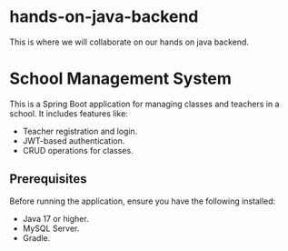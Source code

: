 # hands-on-java-backend

This is where we will collaborate on our hands on java backend.

# School Management System

This is a Spring Boot application for managing classes and teachers in a school. It includes features like:

- Teacher registration and login.
- JWT-based authentication.
- CRUD operations for classes.

## Prerequisites

Before running the application, ensure you have the following installed:

- Java 17 or higher.
- MySQL Server.
- Gradle.
